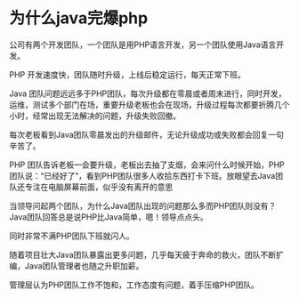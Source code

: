 # 为什么java完爆php

公司有两个开发团队，一个团队是用PHP语言开发，另一个团队使用Java语言开发。

PHP 开发速度快，团队随时升级，上线后稳定运行，每天正常下班。

Java 团队问题远远多于PHP团队，每次升级都在零晨或者周末进行，同时开发，运维，测试多个部门在场，重要升级老板也会在现场，升级过程每次都要折腾几个小时，经常出现无法解决的问题，升级失败回撤。

每次老板看到Java团队零晨发出的升级邮件，无论升级成功或失败都会回复一句辛苦了。

PHP 团队告诉老板一会要升级，老板出去抽了支烟，会来问什么时候开始，PHP团队说：“已经好了”，看到PHP团队很多人收拾东西打卡下班。放眼望去Java团队还专注在电脑屏幕前面，似乎没有离开的意思

当领导问起两个团队，为什么Java团队出现的问题那么多而PHP团队则没有？Java团队回答总是说PHP比Java简单，嗯！领导点点头。

同时非常不满PHP团队下班就闪人。

随着项目壮大Java团队暴露出更多问题，几乎每天疲于奔命的救火，团队不断扩编，Java团队管理者也随之升职加薪。

管理层认为PHP团队工作不饱和，工作态度有问题，着手压缩PHP团队。

